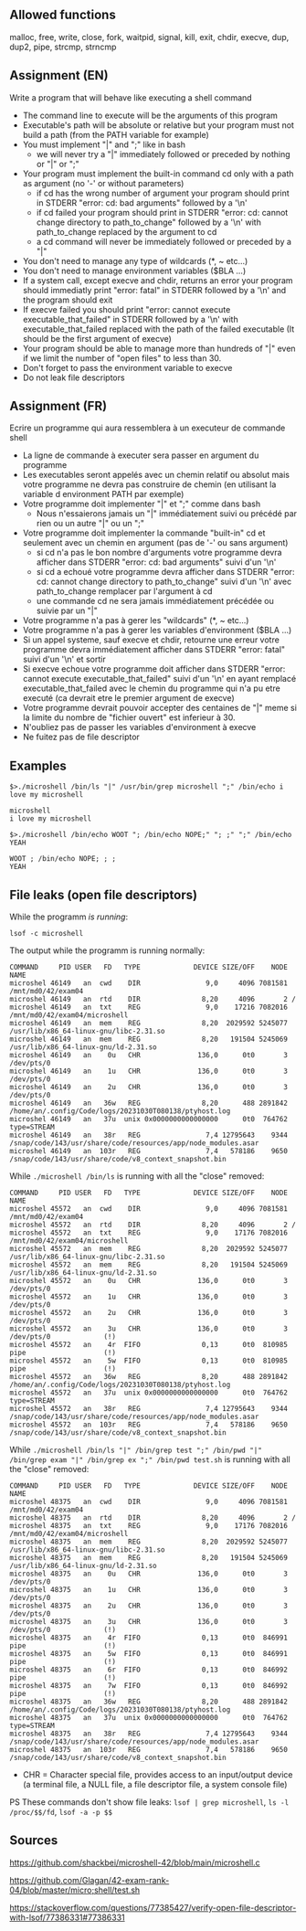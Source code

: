 ## Allowed functions
malloc, free, write, close, fork, waitpid, signal, kill, exit, chdir, execve, dup, dup2, pipe, strcmp, strncmp

## Assignment (EN)

Write a program that will behave like executing a shell command
- The command line to execute will be the arguments of this program
- Executable's path will be absolute or relative but your program must not build a path (from the PATH variable for example)
- You must implement "|" and ";" like in bash
	- we will never try a "|" immediately followed or preceded by nothing or "|" or ";"
- Your program must implement the built-in command cd only with a path as argument (no '-' or without parameters)
	- if cd has the wrong number of argument your program should print in STDERR "error: cd: bad arguments" followed by a '\n'
	- if cd failed your program should print in STDERR "error: cd: cannot change directory to path_to_change" followed by a '\n' with path_to_change replaced by the argument to cd
	- a cd command will never be immediately followed or preceded by a "|"
- You don't need to manage any type of wildcards (*, ~ etc...)
- You don't need to manage environment variables ($BLA ...)
- If a system call, except execve and chdir, returns an error your program should immediatly print "error: fatal" in STDERR followed by a '\n' and the program should exit
- If execve failed you should print "error: cannot execute executable_that_failed" in STDERR followed by a '\n' with executable_that_failed replaced with the path of the failed executable (It should be the first argument of execve)
- Your program should be able to manage more than hundreds of "|" even if we limit the number of "open files" to less than 30.
- Don't forget to pass the environment variable to execve
- Do not leak file descriptors

## Assignment (FR)

Ecrire un programme qui aura ressemblera à un executeur de commande shell
- La ligne de commande à executer sera passer en argument du programme
- Les executables seront appelés avec un chemin relatif ou absolut mais votre programme ne devra pas construire de chemin (en utilisant la variable d environment PATH par exemple)
- Votre programme doit implementer "|" et ";" comme dans bash
	- Nous n'essaierons jamais un "|" immédiatement suivi ou précédé par rien ou un autre "|" ou un ";"
- Votre programme doit implementer la commande "built-in" cd et seulement avec un chemin en argument (pas de '-' ou sans argument)
	- si cd n'a pas le bon nombre d'arguments votre programme devra afficher dans STDERR "error: cd: bad arguments" suivi d'un '\n'
	- si cd a echoué votre programme devra afficher dans STDERR "error: cd: cannot change directory to path_to_change" suivi d'un '\n' avec path_to_change remplacer par l'argument à cd
	- une commande cd ne sera jamais immédiatement précédée ou suivie par un "|"
- Votre programme n'a pas à gerer les "wildcards" (*, ~ etc...)
- Votre programme n'a pas à gerer les variables d'environment ($BLA ...)
- Si un appel systeme, sauf execve et chdir, retourne une erreur votre programme devra immédiatement afficher dans STDERR "error: fatal" suivi d'un '\n' et sortir
- Si execve echoue votre programme doit afficher dans STDERR "error: cannot execute executable_that_failed" suivi d'un '\n' en ayant remplacé executable_that_failed avec le chemin du programme qui n'a pu etre executé (ca devrait etre le premier argument de execve)
- Votre programme devrait pouvoir accepter des centaines de "|" meme si la limite du nombre de "fichier ouvert" est inferieur à 30.
- N'oubliez pas de passer les variables d'environment à execve
- Ne fuitez pas de file descriptor

## Examples
```
$>./microshell /bin/ls "|" /usr/bin/grep microshell ";" /bin/echo i love my microshell
```
```
microshell
i love my microshell
```

```
$>./microshell /bin/echo WOOT "; /bin/echo NOPE;" "; ;" ";" /bin/echo YEAH
```
```
WOOT ; /bin/echo NOPE; ; ;
YEAH
```

## File leaks (open file descriptors)

While the programm _is running_:
```(bash)
lsof -c microshell
```

The output while the programm is running normally: 
```
COMMAND     PID USER   FD   TYPE             DEVICE SIZE/OFF    NODE NAME
microshel 46149   an  cwd    DIR                9,0     4096 7081581 /mnt/md0/42/exam04
microshel 46149   an  rtd    DIR               8,20     4096       2 /
microshel 46149   an  txt    REG                9,0    17216 7082016 /mnt/md0/42/exam04/microshell
microshel 46149   an  mem    REG               8,20  2029592 5245077 /usr/lib/x86_64-linux-gnu/libc-2.31.so
microshel 46149   an  mem    REG               8,20   191504 5245069 /usr/lib/x86_64-linux-gnu/ld-2.31.so
microshel 46149   an    0u   CHR              136,0      0t0       3 /dev/pts/0
microshel 46149   an    1u   CHR              136,0      0t0       3 /dev/pts/0
microshel 46149   an    2u   CHR              136,0      0t0       3 /dev/pts/0
microshel 46149   an   36w   REG               8,20      488 2891842 /home/an/.config/Code/logs/20231030T080138/ptyhost.log
microshel 46149   an   37u  unix 0x0000000000000000      0t0  764762 type=STREAM
microshel 46149   an   38r   REG                7,4 12795643    9344 /snap/code/143/usr/share/code/resources/app/node_modules.asar
microshel 46149   an  103r   REG                7,4   578186    9650 /snap/code/143/usr/share/code/v8_context_snapshot.bin
```

While `./microshell /bin/ls` is running with all the "close" removed:
```
COMMAND     PID USER   FD   TYPE             DEVICE SIZE/OFF    NODE NAME
microshel 45572   an  cwd    DIR                9,0     4096 7081581 /mnt/md0/42/exam04
microshel 45572   an  rtd    DIR               8,20     4096       2 /
microshel 45572   an  txt    REG                9,0    17176 7082016 /mnt/md0/42/exam04/microshell
microshel 45572   an  mem    REG               8,20  2029592 5245077 /usr/lib/x86_64-linux-gnu/libc-2.31.so
microshel 45572   an  mem    REG               8,20   191504 5245069 /usr/lib/x86_64-linux-gnu/ld-2.31.so
microshel 45572   an    0u   CHR              136,0      0t0       3 /dev/pts/0
microshel 45572   an    1u   CHR              136,0      0t0       3 /dev/pts/0
microshel 45572   an    2u   CHR              136,0      0t0       3 /dev/pts/0
microshel 45572   an    3u   CHR              136,0      0t0       3 /dev/pts/0             (!)
microshel 45572   an    4r  FIFO               0,13      0t0  810985 pipe                   (!)
microshel 45572   an    5w  FIFO               0,13      0t0  810985 pipe                   (!)
microshel 45572   an   36w   REG               8,20      488 2891842 /home/an/.config/Code/logs/20231030T080138/ptyhost.log
microshel 45572   an   37u  unix 0x0000000000000000      0t0  764762 type=STREAM
microshel 45572   an   38r   REG                7,4 12795643    9344 /snap/code/143/usr/share/code/resources/app/node_modules.asar
microshel 45572   an  103r   REG                7,4   578186    9650 /snap/code/143/usr/share/code/v8_context_snapshot.bin
```

While `./microshell /bin/ls "|" /bin/grep test ";" /bin/pwd "|" /bin/grep exam "|" /bin/grep ex ";" /bin/pwd
test.sh` is running with all the "close" removed:
```
COMMAND     PID USER   FD   TYPE             DEVICE SIZE/OFF    NODE NAME
microshel 48375   an  cwd    DIR                9,0     4096 7081581 /mnt/md0/42/exam04
microshel 48375   an  rtd    DIR               8,20     4096       2 /
microshel 48375   an  txt    REG                9,0    17176 7082016 /mnt/md0/42/exam04/microshell
microshel 48375   an  mem    REG               8,20  2029592 5245077 /usr/lib/x86_64-linux-gnu/libc-2.31.so
microshel 48375   an  mem    REG               8,20   191504 5245069 /usr/lib/x86_64-linux-gnu/ld-2.31.so
microshel 48375   an    0u   CHR              136,0      0t0       3 /dev/pts/0
microshel 48375   an    1u   CHR              136,0      0t0       3 /dev/pts/0
microshel 48375   an    2u   CHR              136,0      0t0       3 /dev/pts/0
microshel 48375   an    3u   CHR              136,0      0t0       3 /dev/pts/0             (!)
microshel 48375   an    4r  FIFO               0,13      0t0  846991 pipe                   (!)
microshel 48375   an    5w  FIFO               0,13      0t0  846991 pipe                   (!)
microshel 48375   an    6r  FIFO               0,13      0t0  846992 pipe                   (!)
microshel 48375   an    7w  FIFO               0,13      0t0  846992 pipe                   (!)
microshel 48375   an   36w   REG               8,20      488 2891842 /home/an/.config/Code/logs/20231030T080138/ptyhost.log
microshel 48375   an   37u  unix 0x0000000000000000      0t0  764762 type=STREAM
microshel 48375   an   38r   REG                7,4 12795643    9344 /snap/code/143/usr/share/code/resources/app/node_modules.asar
microshel 48375   an  103r   REG                7,4   578186    9650 /snap/code/143/usr/share/code/v8_context_snapshot.bin
```

* CHR = Character special file, provides access to an input/output device (a terminal file, a NULL file, a file descriptor file, a system console file) 

PS These commands don't show file leaks: `lsof | grep microshell`, `ls -l /proc/$$/fd`, `lsof -a -p $$`

## Sources

https://github.com/shackbei/microshell-42/blob/main/microshell.c

https://github.com/Glagan/42-exam-rank-04/blob/master/micro;shell/test.sh

https://stackoverflow.com/questions/77385427/verify-open-file-descriptor-with-lsof/77386331#77386331 
